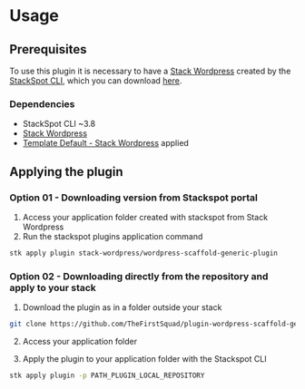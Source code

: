 # Usage

## Prerequisites
To use this plugin it is necessary to have a [Stack Wordpress](https://github.com/TheFirstSquad/stack-wordpress) created by the [StackSpot CLI](https://docs.stackspot.com/v4.0.0/docs/stk-cli/), which you can download [here](https://stackspot.com/download).

### Dependencies
- StackSpot CLI ~3.8
- [Stack Wordpress](https://github.com/TheFirstSquad/stack-wordpress)
- [Template Default - Stack Wordpress](https://github.com/TheFirstSquad/template-wordpress-default) applied

## Applying the plugin

### Option 01 - Downloading version from Stackspot portal
1) Access your application folder created with stackspot from Stack Wordpress
2) Run the stackspot plugins application command
```bash
stk apply plugin stack-wordpress/wordpress-scaffold-generic-plugin
```

### Option 02 - Downloading directly from the repository and apply to your stack
1) Download the plugin as in a folder outside your stack

```bash
git clone https://github.com/TheFirstSquad/plugin-wordpress-scaffold-generic-plugin.git
```
2) Access your application folder

2) Apply the plugin to your application folder with the Stackspot CLI

```bash
stk apply plugin -p PATH_PLUGIN_LOCAL_REPOSITORY
```
